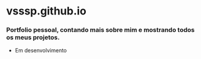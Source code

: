 # vsssp.github.io
### Portfolio pessoal, contando mais sobre mim e mostrando todos os meus projetos.
- Em desenvolvimento
